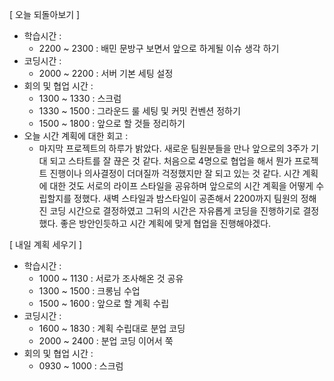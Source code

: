 [ 오늘 되돌아보기 ]

- 학습시간 : 
  - 2200 ~ 2300 : 배민 문방구 보면서 앞으로 하게될 이슈 생각 하기
- 코딩시간 : 
  - 2000 ~ 2200 : 서버 기본 세팅 설정
- 회의 및 협업 시간 : 
  - 1300 ~ 1330 : 스크럼
  - 1330 ~ 1500 : 그라운드 룰 세팅 및 커밋 컨벤션 정하기
  - 1500 ~ 1800 : 앞으로 할 것들 정리하기
- 오늘 시간 계획에 대한 회고 : 
  - 마지막 프로젝트의 하루가 밝았다. 새로운 팀원분들을 만나 앞으로의 3주가 기대 되고 스타트를 잘 끊은 것 같다. 처음으로 4명으로 협업을 해서 뭔가 프로젝트 진행이나 의사결정이 더뎌질까 걱정했지만 잘 되고 있는 것 같다. 시간 계획에 대한 것도 서로의 라이프 스타일을 공유하며 앞으로의 시간 계획을 어떻게 수립할지를 정했다. 새벽 스타일과 밤스타일이 공존해서 2200까지 팀원의 정해진 코딩 시간으로 결정하였고 그뒤의 시간은 자유롭게 코딩을 진행하기로 결정했다. 좋은 방안인듯하고 시간 계획에 맞게 협업을 진행해야겠다.

[ 내일 계획 세우기 ]

- 학습시간 : 
  - 1000 ~ 1130 : 서로가 조사해온 것 공유
  - 1300 ~ 1500 : 크롱님 수업
  - 1500 ~ 1600 : 앞으로 할 계획 수립
- 코딩시간 : 
  - 1600 ~ 1830 : 계획 수립대로 분업 코딩
  - 2000 ~ 2400 : 분업 코딩 이어서 쭉
- 회의 및 협업 시간 : 
  - 0930 ~ 1000 : 스크럼